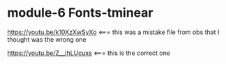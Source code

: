 # module-6 Fonts-tminear

https://youtu.be/k10XzXwSyXo <=== this was a mistake file from obs that I thought was the wrong one

https://youtu.be/Z__ihLUcuxs <=== this is the correct one
 
